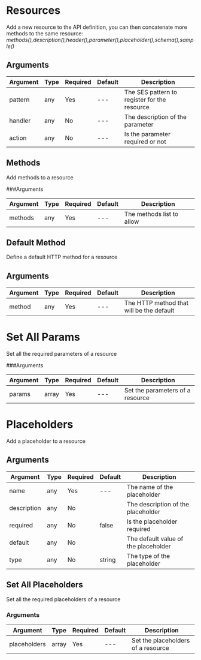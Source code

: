 # Resources

Add a new resource to the API definition, you can then concatenate more methods to the same resource: *methods(),description(),header(),parameter(),placeholder(),schema(),sample()*

## Arguments

| Argument | Type | Required | Default | Description |
| --- | --- | --- | --- | --- |
| pattern | any | Yes | --- | The SES pattern to register for the resource |
| handler | any | No | --- | The description of the parameter |
| action | any | No | --- | Is the parameter required or not |

## Methods

Add methods to a resource

###Arguments

| Argument | Type | Required | Default | Description |
| --- | --- | --- | --- | --- |
| methods | any | Yes | --- | The methods list to allow |

## Default Method

Define a default HTTP method for a resource

## Arguments

| Argument | Type | Required | Default | Description |
| --- | --- | --- | --- | --- |
| method | any | Yes | --- | The HTTP method that will be the default |

# Set All Params

Set all the required parameters of a resource

###Arguments

| Argument | Type | Required | Default | Description |
| --- | --- | --- | --- | --- |
| params | array | Yes | --- | Set the parameters of a resource |

# Placeholders
Add a placeholder to a resource

## Arguments

| Argument | Type | Required | Default | Description |
| --- | --- | --- | --- | --- |
| name | any | Yes | --- | The name of the placeholder |
| description | any | No |  | The description of the placeholder |
| required | any | No | false | Is the placeholder required |
| default | any | No |  | The default value of the placeholder |
| type | any | No | string | The type of the placeholder |

## Set All Placeholders
Set all the required placeholders of a resource

### Arguments

| Argument | Type | Required | Default | Description |
| --- | --- | --- | --- | --- |
| placeholders | array | Yes | --- | Set the placeholders of a resource |




